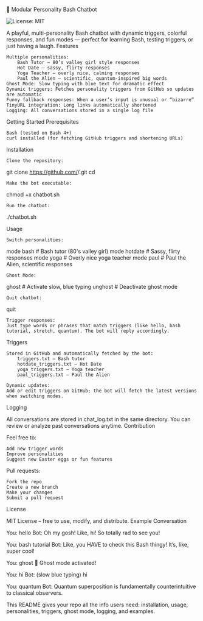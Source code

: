 🤖 Modular Personality Bash Chatbot

![License: MIT](https://img.shields.io/badge/License-MIT-yellow.svg)

A playful, multi-personality Bash chatbot with dynamic triggers, colorful responses, and fun modes — perfect for learning Bash, testing triggers, or just having a laugh.
Features

    Multiple personalities:
        Bash Tutor – 80’s valley girl style responses
        Hot Date – sassy, flirty responses
        Yoga Teacher – overly nice, calming responses
        Paul the Alien – scientific, quantum-inspired big words
    Ghost Mode: Slow typing with blue text for dramatic effect
    Dynamic triggers: Fetches personality triggers from GitHub so updates are automatic
    Funny fallback responses: When a user’s input is unusual or “bizarre”
    TinyURL integration: Long links automatically shortened
    Logging: All conversations stored in a single log file

Getting Started
Prerequisites

    Bash (tested on Bash 4+)
    curl installed (for fetching GitHub triggers and shortening URLs)

Installation

    Clone the repository:

git clone https://github.com/<yourusername>/<repo-name>.git
cd <repo-name>

    Make the bot executable:

chmod +x chatbot.sh

    Run the chatbot:

./chatbot.sh

Usage

    Switch personalities:

mode bash     # Bash tutor (80's valley girl)
mode hotdate  # Sassy, flirty responses
mode yoga     # Overly nice yoga teacher
mode paul     # Paul the Alien, scientific responses

    Ghost Mode:

ghost    # Activate slow, blue typing
unghost  # Deactivate ghost mode

    Quit chatbot:

quit

    Trigger responses:
    Just type words or phrases that match triggers (like hello, bash tutorial, stretch, quantum). The bot will reply accordingly.

Triggers

    Stored in GitHub and automatically fetched by the bot:
        triggers.txt – Bash tutor
        hotdate_triggers.txt – Hot Date
        yoga_triggers.txt – Yoga teacher
        paul_triggers.txt – Paul the Alien

    Dynamic updates:
    Add or edit triggers on GitHub; the bot will fetch the latest versions when switching modes.

Logging

All conversations are stored in chat_log.txt in the same directory. You can review or analyze past conversations anytime.
Contribution

Feel free to:

    Add new trigger words
    Improve personalities
    Suggest new Easter eggs or fun features

Pull requests:

    Fork the repo
    Create a new branch
    Make your changes
    Submit a pull request

License

MIT License – free to use, modify, and distribute.
Example Conversation

You: hello
Bot: Oh my gosh! Like, hi! So totally rad to see you!

You: bash tutorial
Bot: Like, you HAVE to check this Bash thingy! It’s, like, super cool!

You: ghost
👻 Ghost mode activated!

You: hi
Bot: (slow blue typing) hi

You: quantum
Bot: Quantum superposition is fundamentally counterintuitive to classical observers.

This README gives your repo all the info users need: installation, usage, personalities, triggers, ghost mode, logging, and examples.
